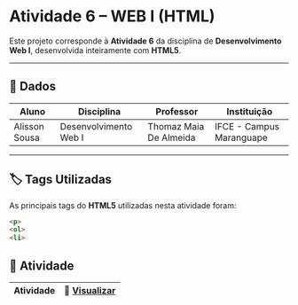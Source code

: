 # Atividade 6 – WEB I (HTML)

Este projeto corresponde à **Atividade 6** da disciplina de **Desenvolvimento Web I**, desenvolvida inteiramente com **HTML5**.  
  

---

## 📖 Dados  

| Aluno                           | Disciplina              | Professor                  | Instituição              |
|--------------------------------|-------------------------|----------------------------|--------------------------|
| Alisson Sousa | Desenvolvimento Web I  | Thomaz Maia De Almeida     | IFCE - Campus Maranguape |

---

## 🏷️ Tags Utilizadas  

As principais tags do **HTML5** utilizadas nesta atividade foram:  

```html
<p>
<ol>
<li>
```
## 📂 Atividade

| Atividade |🔗 [Visualizar](https://alissonsco.github.io/Atividade-Web-6/) |
|-----------|---------------------------------------------------------------|
